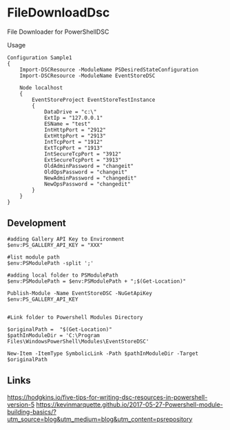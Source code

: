 # FileDownloadDsc

File Downloader for PowerShellDSC

Usage
```
Configuration Sample1
{
    Import-DSCResource -ModuleName PSDesiredStateConfiguration
    Import-DSCResource -ModuleName EventStoreDSC

    Node localhost
    {
        EventStoreProject EventStoreTestInstance
        {
            DataDrive = "c:\"
            ExtIp = "127.0.0.1"
            ESName = "test"
            IntHttpPort = "2912"
            ExtHttpPort = "2913"
            IntTcpPort = "1912"
            ExtTcpPort = "1913"
            IntSecureTcpPort = "3912"
            ExtSecureTcpPort = "3913"
            OldAdminPassword = "changeit"
            OldOpsPassword = "changeit"
            NewAdminPassword = "changedit"
            NewOpsPassword = "changedit"
        }
    }
}

```

## Development

```
#adding Gallery API Key to Environment
$env:PS_GALLERY_API_KEY = "XXX"

#list module path
$env:PSModulePath -split ';'

#adding local folder to PSModulePath
$env:PSModulePath = $env:PSModulePath + ";$(Get-Location)"

Publish-Module -Name EventStoreDSC -NuGetApiKey $env:PS_GALLERY_API_KEY 


#Link folder to Powershell Modules Directory

$originalPath =  "$(Get-Location)"
$pathInModuleDir = 'C:\Program Files\WindowsPowerShell\Modules\EventStoreDSC'

New-Item -ItemType SymbolicLink -Path $pathInModuleDir -Target $originalPath

```

## Links

https://hodgkins.io/five-tips-for-writing-dsc-resources-in-powershell-version-5
https://kevinmarquette.github.io/2017-05-27-Powershell-module-building-basics/?utm_source=blog&utm_medium=blog&utm_content=psrepository
